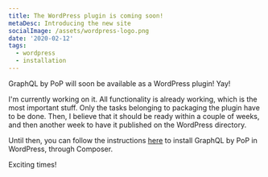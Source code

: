 ```yaml
---
title: The WordPress plugin is coming soon!
metaDesc: Introducing the new site
socialImage: /assets/wordpress-logo.png
date: '2020-02-12'
tags:
  - wordpress
  - installation
---
```


GraphQL by PoP will soon be available as a WordPress plugin! Yay!

I'm currently working on it. All functionality is already working, which is the most important stuff. Only the tasks belonging to packaging the plugin have to be done. Then, I believe that it should be ready within a couple of weeks, and then another week to have it published on the WordPress directory.

Until then, you can follow the instructions [here](https://github.com/leoloso/PoP-API-WP) to install GraphQL by PoP in WordPress, through Composer.

Exciting times!